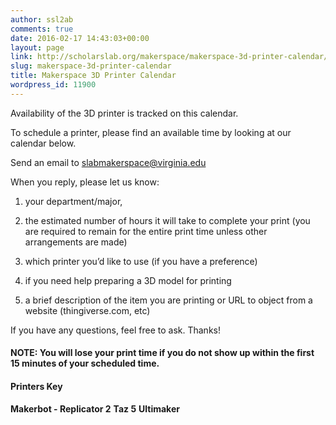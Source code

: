 ```yaml
---
author: ssl2ab
comments: true
date: 2016-02-17 14:43:03+00:00
layout: page
link: http://scholarslab.org/makerspace/makerspace-3d-printer-calendar/
slug: makerspace-3d-printer-calendar
title: Makerspace 3D Printer Calendar
wordpress_id: 11900
---
```


Availability of the 3D printer is tracked on this calendar.

To schedule a printer, please find an available time by looking at our calendar below.

Send an email to [slabmakerspace@virginia.edu](mailto:slabmakerspace@virginia.edu)

When you reply, please let us know:



 	
  1. your department/major, 

 	
  2. the estimated number of hours it will take to complete your print (you are required to remain for the entire print time unless other arrangements are made)

 	
  3. which printer you’d like to use (if you have a preference)

 	
  4. if you need help preparing a 3D model for printing

 	
  5. a brief description of the item you are printing or URL to object from a website (thingiverse.com, etc)


If you have any questions, feel free to ask. Thanks!


#### NOTE: You will lose your print time if you do not show up within the first 15 minutes of your scheduled time.





#### Printers Key


**Makerbot - Replicator 2** **Taz 5** **Ultimaker**


